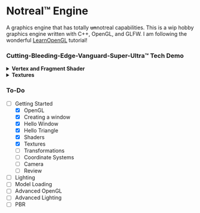 # Notreal™ Engine
A graphics engine that has totally ~~un~~notreal capabilities. This is a wip hobby graphics engine written with C++, OpenGL, and GLFW. I am following the wonderful [LearnOpenGL](https://learnopengl.com/) tutorial!

### Cutting-Bleeding-Edge-Vanguard-Super-Ultra™ Tech Demo
<details>
<summary><b>Vertex and Fragment Shader</b></summary>
<blockquote>
  <p align="center">
    <img width="48%" src="https://github.com/SoupyzInc/NotrealEngine/blob/main/Demo/0602974/rainbow_prism.png" alt="A rainbow prism.">
    <img width="48%" src="https://github.com/SoupyzInc/NotrealEngine/blob/main/Demo/0602974/rainbow_prism_wireframe.png" alt="A rainbow prism in wireframe mode.">
  </p>
</blockquote>
</details>

<details>
<summary><b>Textures</b></summary>
<blockquote>
  <p align="center">
    <img width="48%" src="https://github.com/SoupyzInc/NotrealEngine/blob/main/Demo/0e962d3/multitexture_demo.png" alt="A rainbow box fading into a rainbow awesome face.">
  </p>
</blockquote>
</details>



### To-Do
- [ ] Getting Started
  - [x] OpenGL
  - [x] Creating a window
  - [x] Hello Window
  - [x] Hello Triangle
  - [x] Shaders
  - [x] Textures
  - [ ] Transformations
  - [ ] Coordinate Systems
  - [ ] Camera 
  - [ ] Review
- [ ] Lighting
- [ ] Model Loading
- [ ] Advanced OpenGL
- [ ] Advanced Lighting
- [ ] PBR
